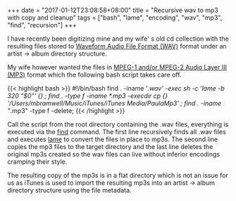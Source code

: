 +++
date = "2017-01-12T23:08:58+08:00"
title = "Recursive wav to mp3 with copy and cleanup"
tags = ["bash", "lame", "encoding", "wav", "mp3", "find", "recursion"]
+++

I have recently been digitizing mine and my wife'   s old cd collection with the resulting files stored to [Waveform Audio File Format (WAV)](https://en.wikipedia.org/wiki/WAV) format under an artist -> album directory structure. 

 My wife however wanted the files in [MPEG-1 and/or MPEG-2 Audio Layer III (MP3)](https://en.wikipedia.org/wiki/WAV) format which the following bash script takes care off.

{{< highlight bash >}}
#!/bin/bash
find . -iname '*.wav' -exec sh -c 'lame -b 320 "$0"' {} \;
find . -type f -iname \*.mp3 -execdir cp {} '/Users/mbramwell/Music/iTunes/iTunes Media/PaulaMp3' \;
find . -iname "*.mp3" -type f -delete;
{{< /highlight >}}

 Call the script from the root directory containing the .wav files, everything is executed via the [find](https://en.wikipedia.org/wiki/Find) command. The first line recursively finds all .wav files and executes [lame](http://lame.sourceforge.net/) to convert the files in place to mp3s. The second line copies the mp3 files to the target directory and the last line deletes the original mp3s created so the wav files can live without inferior encodings cramping their style. 
 
 The resulting copy of the mp3s is in a flat directory which is not an issue for us as iTunes is used to import the resulting mp3s into an artist -> album directory structure using the file metadata.

